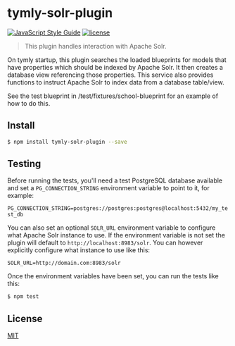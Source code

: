 # tymly-solr-plugin
[![JavaScript Style Guide](https://img.shields.io/badge/code_style-standard-brightgreen.svg)](https://standardjs.com) [![license](https://img.shields.io/github/license/mashape/apistatus.svg)](https://github.com/wmfs/tymly/blob/master/plugins/tymly-solr-plugin/LICENSE)

> This plugin handles interaction with Apache Solr.

On tymly startup, this plugin searches the loaded blueprints for models that have properties which should be indexed by Apache Solr.  It then creates a database view referencing those properties.  This service also provides functions to instruct Apache Solr to index data from a database table/view.

See the test blueprint in /test/fixtures/school-blueprint for an example of how to do this.

## <a name="install"></a>Install
```bash
$ npm install tymly-solr-plugin --save
```

## <a name="test"></a>Testing

Before running the tests, you'll need a test PostgreSQL database available and set a `PG_CONNECTION_STRING` environment variable to point to it, for example:

```PG_CONNECTION_STRING=postgres://postgres:postgres@localhost:5432/my_test_db```

You can also set an optional `SOLR_URL` environment variable to configure what Apache Solr instance to use.  If the environment variable is not set the plugin will default to `http://localhost:8983/solr`.  You can however explicitly configure what instance to use like this:

```SOLR_URL=http://domain.com:8983/solr```

Once the environment variables have been set, you can run the tests like this:

```bash
$ npm test
```


## <a name="license"></a>License

[MIT](https://github.com/wmfs/tymly/blob/master/LICENSE)
